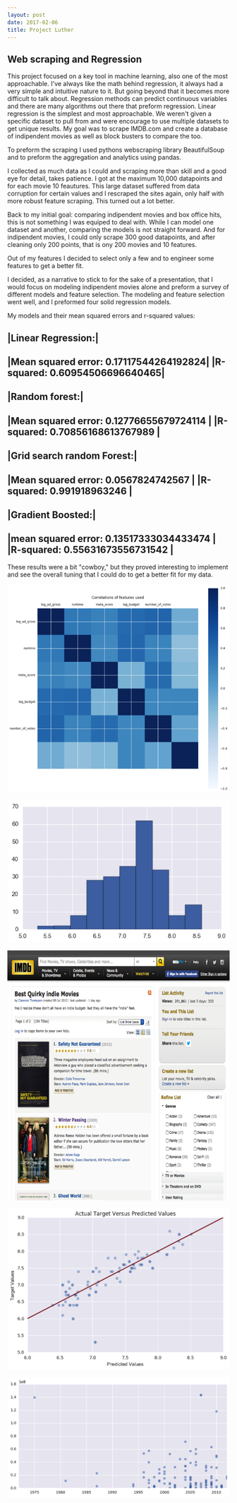 ```yaml
---
layout: post
date: 2017-02-06
title: Project Luther
---
```

## Web scraping and Regression

This project focused on a key tool in machine learning, also one of the most approachable. I've always like the math behind regression, it always had a very simple and intuitive nature to it. But going beyond that it becomes more difficult to talk about. Regression methods can predict continuous variables and there are many algorithms out there that preform regression. Linear regression is the simplest and most approachable.
We weren't given a specific dataset to pull from and were encourage to use multiple datasets to get unique results. My goal was to scrape IMDB.com and create a database of indipendent movies as well as block busters to compare the too. 

To preform the scraping I used pythons webscraping library BeautifulSoup and to preform the aggregation and analytics using pandas.

I collected as much data as I could and scraping more than skill and a good eye for detail, takes patience. I got at the maximum 10,000 datapoints and for each movie 10 feautures. This large dataset suffered from data corruption for certain values and I rescraped the sites again, only half with more robust feature scraping. This turned out a lot better.

Back to my initial goal: comparing indipendent movies and box office hits, this is not something I was equiped to deal with. 
While I can model one dataset and another, comparing the models is not straight forward. And for indipendent movies, I could only scrape 300 good datapoints, and after cleaning only 200 points, that is ony 200 movies and 10 features.

Out of my features I decided to select only a few and to engineer some features to get a better fit.


I decided, as a narrative to stick to for the sake of a presentation, that I would focus on modeling indipendent movies alone and preform a survey of different models and feature selection. The modeling and feature selection went well, and I preformed four solid regression models.

My models and their mean squared errors and r-squared values:

|Linear Regression:|  
-----------------------------------------
|Mean squared error: 0.17117544264192824|
|R-squared: 0.60954506696640465|
---------------------------------

|Random forest:|  
----------------------------------------
|Mean squared error: 0.12776655679724114 |
|R-squared: 0.70856168613767989  |
--------------------------------

|Grid search random Forest:|
-----------------------------
|Mean squared error: 0.0567824742567 |
|R-squared: 0.991918963246 |
------------------------------

|Gradient Boosted:|  
--------------------
|mean squared error: 0.13517333034433474  |  
|R-squared: 0.55631673556731542  |  
------------------------------------

These results were a bit "cowboy," but they proved interesting to implement and see the overall tuning that I could do to get a better fit for my data. 

![alt](/images/blogLuther/corr.png) 

![alt](/images/blogLuther/imdbhist.png) 

![alt](/images/blogLuther/page1.png) 

![alt](/images/blogLuther/pred_test.png) 

![alt](/images/blogLuther/year_gross.png) 



